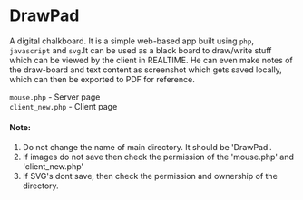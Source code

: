 # DrawPad
A digital chalkboard.
It is a simple web-based app built using `php`, `javascript` and `svg`.It can be used as a black board to draw/write stuff which can be viewed by the client in REALTIME. He can even make notes of the draw-board and text content as screenshot which gets saved locally, which can then be exported to PDF for reference.

`mouse.php` -  Server page  
`client_new.php` - Client page  

#### Note:
1. Do not change the name of main directory. It should be 'DrawPad'.
2. If images do not save then check the permission of the 'mouse.php' and 'client_new.php'
3. If SVG's dont save, then check the permission and ownership of the directory.
